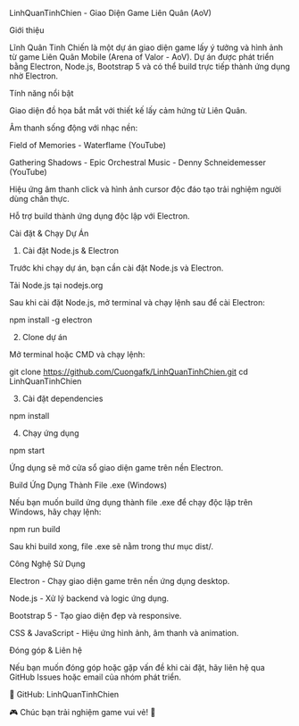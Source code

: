 LinhQuanTinhChien - Giao Diện Game Liên Quân (AoV)

Giới thiệu

Lĩnh Quân Tinh Chiến là một dự án giao diện game lấy ý tưởng và hình ảnh từ game Liên Quân Mobile (Arena of Valor - AoV). Dự án được phát triển bằng Electron, Node.js, Bootstrap 5 và có thể build trực tiếp thành ứng dụng nhờ Electron.

Tính năng nổi bật

Giao diện đồ họa bắt mắt với thiết kế lấy cảm hứng từ Liên Quân.

Âm thanh sống động với nhạc nền:

Field of Memories - Waterflame (YouTube)

Gathering Shadows - Epic Orchestral Music - Denny Schneidemesser (YouTube)

Hiệu ứng âm thanh click và hình ảnh cursor độc đáo tạo trải nghiệm người dùng chân thực.

Hỗ trợ build thành ứng dụng độc lập với Electron.

Cài đặt & Chạy Dự Án

1. Cài đặt Node.js & Electron

Trước khi chạy dự án, bạn cần cài đặt Node.js và Electron.

Tải Node.js tại nodejs.org

Sau khi cài đặt Node.js, mở terminal và chạy lệnh sau để cài Electron:

npm install -g electron

2. Clone dự án

Mở terminal hoặc CMD và chạy lệnh:

git clone https://github.com/Cuongafk/LinhQuanTinhChien.git
cd LinhQuanTinhChien

3. Cài đặt dependencies

npm install

4. Chạy ứng dụng

npm start

Ứng dụng sẽ mở cửa sổ giao diện game trên nền Electron.

Build Ứng Dụng Thành File .exe (Windows)

Nếu bạn muốn build ứng dụng thành file .exe để chạy độc lập trên Windows, hãy chạy lệnh:

npm run build

Sau khi build xong, file .exe sẽ nằm trong thư mục dist/.

Công Nghệ Sử Dụng

Electron - Chạy giao diện game trên nền ứng dụng desktop.

Node.js - Xử lý backend và logic ứng dụng.

Bootstrap 5 - Tạo giao diện đẹp và responsive.

CSS & JavaScript - Hiệu ứng hình ảnh, âm thanh và animation.

Đóng góp & Liên hệ

Nếu bạn muốn đóng góp hoặc gặp vấn đề khi cài đặt, hãy liên hệ qua GitHub Issues hoặc email của nhóm phát triển.

📌 GitHub: LinhQuanTinhChien

🎮 Chúc bạn trải nghiệm game vui vẻ! 🚀


